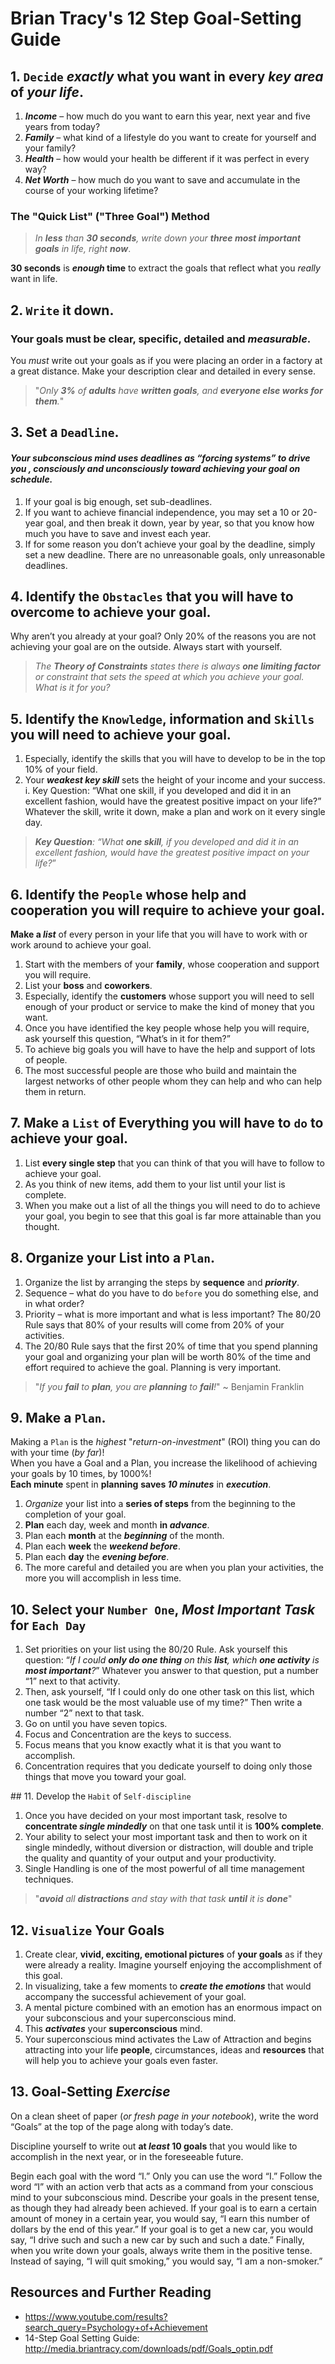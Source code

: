 # Brian Tracy's 12 Step Goal-Setting Guide


## 1. `Decide` _exactly_ what you want in every _key area_ of _your life_.

1. ***Income*** – how much do you want to earn this year, next year and five years from today?
2. ***Family*** – what kind of a lifestyle do you want to create for yourself and your family?
3. ***Health*** – how would your health be different if it was perfect in every way?
4. ***Net Worth*** – how much do you want to save and accumulate in the course of your
working lifetime?


### The "Quick List" ("Three Goal") Method

> _In **less** than **30 seconds**, write down your **three most important goals** in life, right **now**_.

**30 seconds** is **_enough_ time** to extract the goals that reflect what you _really_ want in life.


## 2. `Write` it down.
### Your goals must be clear, specific, detailed and _measurable_.

You _must_ write out your goals as if you were placing an order in a factory at a great distance. Make your description clear and detailed in every sense.

> "_Only **3%** of **adults** have **written goals**, and **everyone else works for them**._"


## 3. Set a `Deadline`.
#### _Your subconscious mind uses deadlines as “forcing systems” to drive you , consciously and unconsciously toward achieving your goal on schedule._

1. If your goal is big enough, set sub-deadlines.
2. If you want to achieve financial independence, you may set a 10 or 20-year goal, and
then break it down, year by year, so that you know how much you have to save and
invest each year.
3. If for some reason you don’t achieve your goal by the deadline, simply set a new
deadline. There are no unreasonable goals, only unreasonable deadlines.


## 4. Identify the `Obstacles` that you will have to overcome to achieve your goal.

Why aren’t you already at your goal? Only 20% of the reasons you are
not achieving your goal are on the outside.
Always start with yourself.

> _The **Theory of Constraints** states there is always
**one limiting factor** or constraint that sets the speed
at which you achieve your goal. What is it for you?_


## 5. Identify the `Knowledge`, information and `Skills` you will need to achieve your goal.

1. Especially, identify the skills that you will have to develop to be in the top 10% of
your field.
2. Your ***weakest key skill*** sets the height of your income and your success.
i. Key Question: “What one skill, if you developed and did it in an excellent
fashion, would have the greatest positive impact on your life?” Whatever the
skill, write it down, make a plan and work on it every single day.

> _**Key Question**: “What **one skill**, if you developed and did it in an excellent fashion, would have the greatest positive impact on your life?_”


## 6. Identify the `People` whose help and cooperation you will require to achieve your goal.

**Make a _list_** of every person in your life that you will have to work with or work around to
achieve your goal.
1. Start with the members of your **family**, whose cooperation and support you will
require.
2. List your **boss** and **coworkers**.
3. Especially, identify the **customers** whose support you will need to sell
enough of your product or service to make the kind of money that you want.
4. Once you have identified the key people whose help you will require, ask yourself
this question, “What’s in it for them?”
5. To achieve big goals you will have to have the help and support of lots of people.
6. The most successful people are those who build and maintain the largest networks of
other people whom they can help and who can help them in return.


## 7. Make a `List` of Everything you will have to `do` to achieve your goal.

1. List **every single step** that you can think of that you will have to follow
to achieve your goal.
2. As you think of new items, add them to your list until your list is complete.
3. When you make out a list of all the things you will need to do to achieve your goal,
you begin to see that this goal is far more attainable than you thought.



## 8. Organize your List into a `Plan`.

1. Organize the list by arranging the steps by **sequence** and ***priority***.
  1. Sequence – what do you have to do `before` you do something else,
  and in what order?
  2. Priority – what is more important and what is less important?
  The 80/20 Rule says that 80% of your results
  will come from 20% of your activities.
2. The 20/80 Rule says that the first 20% of time
that you spend planning your goal and organizing your plan
will be worth 80% of the time and effort required to achieve the goal.
Planning is very important.

> "_If you **fail** to **plan**,
you are **planning** to **fail**!_" ~ Benjamin Franklin

## 9. Make a `Plan`.

Making a `Plan` is the _highest_ "_return-on-investment_" (ROI)
thing you can do with your time (_by far_)! <br />
When you have a Goal and a Plan, you increase the
likelihood of achieving your goals by 10 times, by 1000%! <br />
**Each minute** spent in **planning**
**saves _10 minutes_** in **_execution_**.

1. _Organize_ your list into a **series of steps** from the beginning
to the completion of your goal.
  1. **Plan** each day, week and month **in _advance_**.
  2. Plan each **month** at the ***beginning*** of the month.
  3. Plan each **week** the ***weekend before***.
  4. Plan each **day** the ***evening before***.
2. The more careful and detailed you are when you plan your activities,
the more you will accomplish in less time.


## 10. Select your `Number One`, _Most Important Task_ for `Each Day`

1. Set priorities on your list using the 80/20 Rule.
Ask yourself this question:
“_If I could **only do one thing** on this **list**,
which **one activity** is **most important**?_”
Whatever you answer to that question, put a number “1” next to that activity.
2. Then, ask yourself, “If I could only do one other task on this list, which one task would
be the most valuable use of my time?” Then write a number “2” next to that task.
3. Go on until you have seven topics.
4. Focus and Concentration are the keys to success.
  1. Focus means that you know exactly what it is that you want to accomplish.
  2. Concentration requires that you dedicate yourself to doing only those things
that move you toward your goal.


## 11. Develop the `Habit` of `Self-discipline`

1. Once you have decided on your most important task,
resolve to **concentrate _single mindedly_**
on that one task until it is **100% complete**.
2. Your ability to select your most important task and then to work on it single
mindedly, without diversion or distraction, will double and triple the quality and
quantity of your output and your productivity.
2. Single Handling is one of the most powerful of all time management techniques.

> "_**avoid** all **distractions** and stay with that task
**until** it is **done**_"

## 12. `Visualize` Your Goals

1. Create clear, **vivid, exciting, emotional pictures** of **your goals**
as if they were already a reality. Imagine yourself enjoying
the accomplishment of this goal.
2. In visualizing, take a few moments to ***create the emotions***
that would accompany the successful achievement of your goal.
3. A mental picture combined with an emotion has an enormous impact on your
subconscious and your superconscious mind.
  1. This ***activates*** your **superconscious** mind.
  2. Your superconscious mind activates the Law of Attraction and begins
attracting into your life **people**, circumstances, ideas
and **resources** that will help you to achieve your goals even faster.


## 13. Goal-Setting _Exercise_

On a clean sheet of paper (_or fresh page in your notebook_),
write the word “Goals” at the top of the page along with today’s date.

Discipline yourself to write out **at _least_ 10 goals** that you would like
to accomplish in the next year, or in the foreseeable future.

Begin each goal with the word “I.” Only you can use the word “I.” Follow the word “I” with an action verb that acts as a command from your conscious mind to your subconscious mind.
Describe your goals in the present tense, as though they had already been achieved. If your goal is to earn a certain amount of money in a certain year, you would say, “I earn this number of dollars by the end of this year.”
If your goal is to get a new car, you would say, “I drive such and such a new car by such and such a date.”
Finally, when you write down your goals, always write them in the positive tense. Instead of saying, “I will quit smoking,” you would say, “I am a non-smoker.”

## Resources and Further Reading

+ https://www.youtube.com/results?search_query=Psychology+of+Achievement
+ 14-Step Goal Setting Guide: http://media.briantracy.com/downloads/pdf/Goals_optin.pdf

